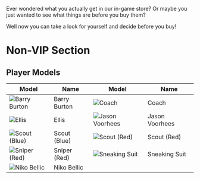 Ever wondered what you actually get in our in-game store? Or maybe you just wanted to see what things are before you buy them?

Well now you can take a look for yourself and decide before you buy!

# Non-VIP Section

## Player Models

| Model | Name | Model | Name |
| ----- | ---- | ----- | ---- |
| ![Barry Burton](https://imgur.com/GYpPmax.png) | Barry Burton | ![Coach](https://imgur.com/pv9Yzhy.png) | Coach |
| ![Ellis](https://imgur.com/LXSJ98t.png) | Ellis | ![Jason Voorhees](https://imgur.com/URUqxf4.png) | Jason Voorhees |
| ![Scout (Blue)](https://imgur.com/ouSCdXF.png) | Scout (Blue) | ![Scout (Red)](https://imgur.com/uuIdMcm.png) | Scout (Red) |
| ![Sniper (Red) ](https://imgur.com/PEmFkOh.png) | Sniper (Red)  | ![Sneaking Suit](https://imgur.com/OXx6nTi.png) | Sneaking Suit |
| ![Niko Bellic](https://imgur.com/p9NSepZ.png) | Niko Bellic |
